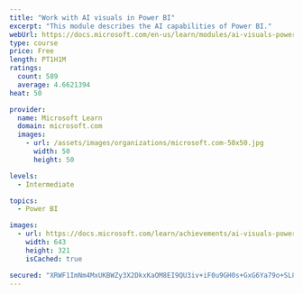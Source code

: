 ```yaml
---
title: "Work with AI visuals in Power BI"
excerpt: "This module describes the AI capabilities of Power BI."
webUrl: https://docs.microsoft.com/en-us/learn/modules/ai-visuals-power-bi/
type: course
price: Free
length: PT1H1M
ratings:
  count: 589
  average: 4.6621394
heat: 50

provider:
  name: Microsoft Learn
  domain: microsoft.com
  images:
    - url: /assets/images/organizations/microsoft.com-50x50.jpg
      width: 50
      height: 50

levels:
  - Intermediate

topics:
  - Power BI

images:
  - url: https://docs.microsoft.com/learn/achievements/ai-visuals-power-bi-social.png
    width: 643
    height: 321
    isCached: true

secured: "XRWF1ImNm4MxUKBWZy3X2DkxKaOM8EI9QU3iv+iF0u9GH0s+GxG6Ya79o+SL8tmaXiyCXsiEqucJ9xCVLWTee3Fn/jdDGHFWwkZEh51e7zKIOIuZswLQnud5ZWvwCAoOLaLl/ZDyy6rbyg/1Lpwj56UBcXFYpygSOcw+tKVnJNUVHXG3EU7zFoNNPmQ5tzM6BQFXnovF+8Wh3tnuGQYP03u7AQP1GJQKQxYi0tJtFI08BAq5MXpPpf5oCTzEhXcIautMU4AJzotumTiq/+dzEP/mks/NXgQ4PAQ9cfOLRiLzOISFVwHzYMpiM9Mxry9HMk02do/nxU7KsYcG+E3R2nRtXTfK5Tq7FLGGTP+BlOgEGLjUq8cfmcCXi28WHPSPgFjXdfQOYRilfA65DFSJuwXSi4TkW7hFo8BnIlYA2Ig=;58s+H0fNGHw/eAiwJEvQLA=="
---
```



